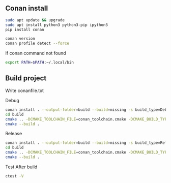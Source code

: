 ## Conan install
```sh
sudo apt update && upgrade
sudo apt install python3 python3-pip ipython3
pip install conan

conan version
conan profile detect --force
```
If conan command not found
```sh
export PATH=$PATH:~/.local/bin
```

## Build project
Write conanfile.txt

Debug
```sh
conan install . --output-folder=build --build=missing -s build_type=Debug
cd build
cmake .. -DCMAKE_TOOLCHAIN_FILE=conan_toolchain.cmake -DCMAKE_BUILD_TYPE=Debug
cmake --build .
```

Release
```sh
conan install . --output-folder=build --build=missing -s build_type=Release
cd build
cmake .. -DCMAKE_TOOLCHAIN_FILE=conan_toolchain.cmake -DCMAKE_BUILD_TYPE=Release
cmake --build .
```

Test
After build
```sh
ctest -V
```